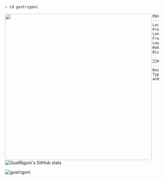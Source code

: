 ```zsh
> cd gustrigoni
```
<img align="left" style="border-radius:5px;" src="https://media4.giphy.com/media/l3ZrVw8NkxIly/giphy.gif?cid=790b76119674f0cb40f33f9fe06796bbcd15202afe2b77f3&rid=giphy.gif&ct=g" height="480" width="480" /> 

```csharp
@gustrigoni
-------------------------
Location: Tubarão/SC (Brazil)
Pronouns: He/him
Languages: JavaScript, ActionScript, PHP
Frameworks: React, RNative, Node.js
Learning: No-SQL, Microservices, Cloud, Keycloak, RabbitMQ
Hobbies: Cooking and gaming
Discord: Faciem#9374
```

```csharp
👨‍💻my experiences with coding
-------------------------
Rest API, Express, MariaDB, Postgres, MySQL, NestJS, Prisma.io,
TypeORM, Bull Queues, I18n, ReactJS, React Native, SCSS, Flex-box
and much more...
```

![GustRigoni's GitHub stats](https://github-readme-stats.vercel.app/api?username=gustrigoni&show_icons=true&theme=radical&hide=stars,prs,issues&hide_title=true&hide_rank=true&include_all_commits=true&count_private=true&bg_color=161b22&text_color=d2a8ff&hide_border=true)

<p align="left"> <img src="https://komarev.com/ghpvc/?username=gustrigoni&label=Profile%20views&color=0e75b6&style=flat" alt="gustrigoni" /> </p>

